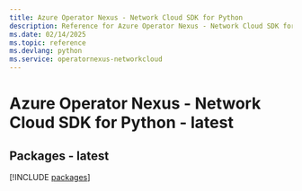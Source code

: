 ```yaml
---
title: Azure Operator Nexus - Network Cloud SDK for Python
description: Reference for Azure Operator Nexus - Network Cloud SDK for Python
ms.date: 02/14/2025
ms.topic: reference
ms.devlang: python
ms.service: operatornexus-networkcloud
---
```

# Azure Operator Nexus - Network Cloud SDK for Python - latest
## Packages - latest
[!INCLUDE [packages](operator-nexus---network-cloud-index.md)]